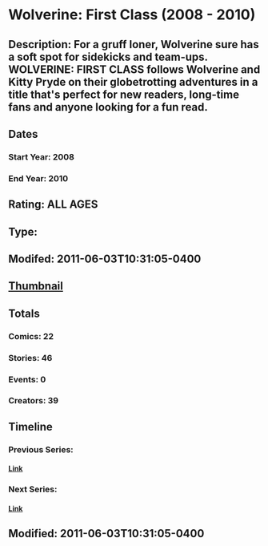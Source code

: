 # Wolverine: First Class (2008 - 2010)
## Description: For a gruff loner, Wolverine sure has a soft spot for sidekicks and team-ups. WOLVERINE: FIRST CLASS follows Wolverine and Kitty Pryde on their globetrotting adventures in a title that's perfect for new readers, long-time fans and anyone looking for a fun read.
## Dates
### Start Year: 2008
### End Year: 2010
## Rating: ALL AGES
## Type: 
## Modifed: 2011-06-03T10:31:05-0400
## [Thumbnail](http://i.annihil.us/u/prod/marvel/i/mg/b/b0/4bad28cba2346.jpg)
## Totals
### Comics: 22
### Stories: 46
### Events: 0
### Creators: 39
## Timeline
### Previous Series: 
#### [Link]()
### Next Series: 
#### [Link]()
## Modified: 2011-06-03T10:31:05-0400